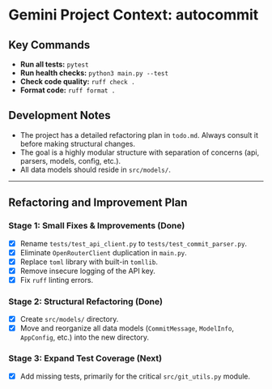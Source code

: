 # Gemini Project Context: autocommit

## Key Commands
- **Run all tests:** `pytest`
- **Run health checks:** `python3 main.py --test`
- **Check code quality:** `ruff check .`
- **Format code:** `ruff format .`

## Development Notes
- The project has a detailed refactoring plan in `todo.md`. Always consult it before making structural changes.
- The goal is a highly modular structure with separation of concerns (api, parsers, models, config, etc.).
- All data models should reside in `src/models/`.

---

## Refactoring and Improvement Plan

### Stage 1: Small Fixes & Improvements (Done)

- [x] Rename `tests/test_api_client.py` to `tests/test_commit_parser.py`.
- [x] Eliminate `OpenRouterClient` duplication in `main.py`.
- [x] Replace `toml` library with built-in `tomllib`.
- [x] Remove insecure logging of the API key.
- [x] Fix `ruff` linting errors.

### Stage 2: Structural Refactoring (Done)

- [x] Create `src/models/` directory.
- [x] Move and reorganize all data models (`CommitMessage`, `ModelInfo`, `AppConfig`, etc.) into the new directory.

### Stage 3: Expand Test Coverage (Next)

- [x] Add missing tests, primarily for the critical `src/git_utils.py` module.
